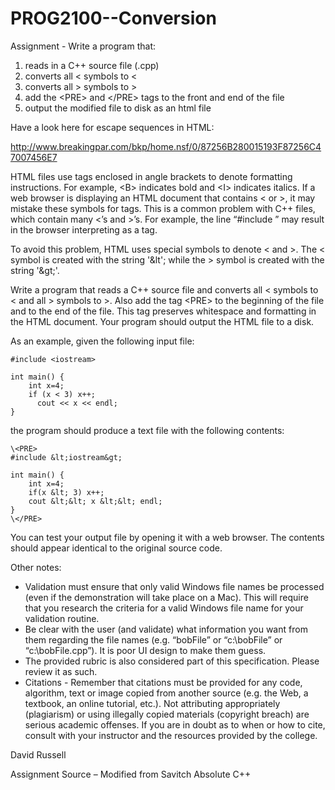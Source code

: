 # PROG2100--Conversion
Assignment - Write a program that:

1) reads in a C++ source file (.cpp)
2) converts all < symbols to &lt;
3) converts all > symbols to &gt;
4) add the \<PRE> and \</PRE> tags to the front and end of the file
5) output the modified file to disk as an html file

Have a look here for escape sequences in HTML:

http://www.breakingpar.com/bkp/home.nsf/0/87256B280015193F87256C47007456E7

HTML files use tags enclosed in angle brackets to denote formatting instructions. For example, \<B>
indicates bold and \<I> indicates italics. If a web browser is displaying an HTML document that contains <
or >, it may mistake these symbols for tags. This is a common problem with C++ files, which contain many
<’s and >’s. For example, the line “#include <iostream>” may result in the browser interpreting <iostream>
as a tag.

To avoid this problem, HTML uses special symbols to denote < and >. The < symbol is created with the
string '\&lt'; while the > symbol is created with the string '\&gt;'.

Write a program that reads a C++ source file and converts all < symbols to &lt; and all > symbols to &gt;.
Also add the tag \<PRE> to the beginning of the file and </PRE> to the end of the file. This tag preserves
whitespace and formatting in the HTML document. Your program should output the HTML file to a disk.

As an example, given the following input file:
	
```
#include <iostream>

int main() {
	int x=4;
	if (x < 3) x++;
	  cout << x << endl;
}
```

the program should produce a text file with the following contents:
```
\<PRE>
#include &lt;iostream&gt;

int main() {
	int x=4;
	if(x &lt; 3) x++;
	cout &lt;&lt; x &lt;&lt; endl;
}
\</PRE>
```

You can test your output file by opening it with a web browser. The contents should appear identical to the
original source code.

Other notes:
* Validation must ensure that only valid Windows file names be processed (even if the demonstration
will take place on a Mac). This will require that you research the criteria for a valid Windows file
name for your validation routine.
* Be clear with the user (and validate) what information you want from them regarding the file
names (e.g. “bobFile” or “c:\bobFile” or “c:\bobFile.cpp”). It is poor UI design to make them
guess.
* The provided rubric is also considered part of this specification. Please review it as such.
* Citations - Remember that citations must be provided for any code, algorithm, text or image copied
from another source (e.g. the Web, a textbook, an online tutorial, etc.). Not attributing
appropriately (plagiarism) or using illegally copied materials (copyright breach) are serious
academic offenses. If you are in doubt as to when or how to cite, consult with your instructor and
the resources provided by the college.

David Russell

Assignment Source – Modified from Savitch Absolute C++

